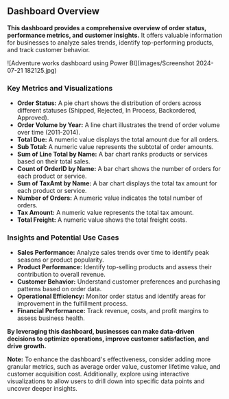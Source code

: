 ## Dashboard Overview

**This dashboard provides a comprehensive overview of order status, performance metrics, and customer insights.** 
It offers valuable information for businesses to analyze sales trends, identify top-performing products, and track customer behavior.


![Adventure works dashboard using Power BI](images/Screenshot 2024-07-21 182125.jpg)


### Key Metrics and Visualizations

* **Order Status:** A pie chart shows the distribution of orders across different statuses (Shipped, Rejected, In Process, Backordered, Approved).
* **Order Volume by Year:** A line chart illustrates the trend of order volume over time (2011-2014).
* **Total Due:** A numeric value displays the total amount due for all orders.
* **Sub Total:** A numeric value represents the subtotal of order amounts.
* **Sum of Line Total by Name:** A bar chart ranks products or services based on their total sales.
* **Count of OrderID by Name:** A bar chart shows the number of orders for each product or service.
* **Sum of TaxAmt by Name:** A bar chart displays the total tax amount for each product or service.
* **Number of Orders:** A numeric value indicates the total number of orders.
* **Tax Amount:** A numeric value represents the total tax amount.
* **Total Freight:** A numeric value shows the total freight costs.

### Insights and Potential Use Cases

* **Sales Performance:** Analyze sales trends over time to identify peak seasons or product popularity.
* **Product Performance:** Identify top-selling products and assess their contribution to overall revenue.
* **Customer Behavior:** Understand customer preferences and purchasing patterns based on order data.
* **Operational Efficiency:** Monitor order status and identify areas for improvement in the fulfillment process.
* **Financial Performance:** Track revenue, costs, and profit margins to assess business health.

**By leveraging this dashboard, businesses can make data-driven decisions to optimize operations, improve customer satisfaction, and drive growth.**

**Note:** To enhance the dashboard's effectiveness, consider adding more granular metrics, such as average order value, customer lifetime value, and customer acquisition cost. Additionally, explore using interactive visualizations to allow users to drill down into specific data points and uncover deeper insights.
